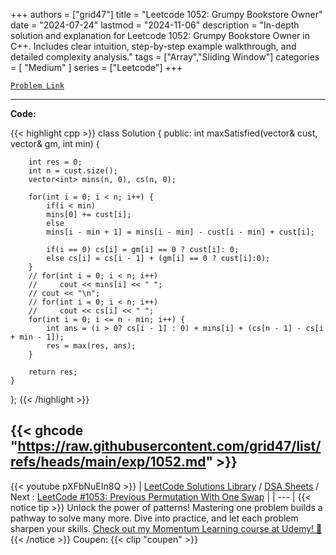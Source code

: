 
+++
authors = ["grid47"]
title = "Leetcode 1052: Grumpy Bookstore Owner"
date = "2024-07-24"
lastmod = "2024-11-06"
description = "In-depth solution and explanation for Leetcode 1052: Grumpy Bookstore Owner in C++. Includes clear intuition, step-by-step example walkthrough, and detailed complexity analysis."
tags = ["Array","Sliding Window"]
categories = [
    "Medium"
]
series = ["Leetcode"]
+++



[`Problem Link`](https://leetcode.com/problems/grumpy-bookstore-owner/description/)

---
**Code:**

{{< highlight cpp >}}
class Solution {
public:
    int maxSatisfied(vector<int>& cust, vector<int>& gm, int min) {

        int res = 0;
        int n = cust.size();
        vector<int> mins(n, 0), cs(n, 0);
            
        for(int i = 0; i < n; i++) {
            if(i < min)
            mins[0] += cust[i];
            else
            mins[i - min + 1] = mins[i - min] - cust[i - min] + cust[i];
            
            if(i == 0) cs[i] = gm[i] == 0 ? cust[i]: 0;
            else cs[i] = cs[i - 1] + (gm[i] == 0 ? cust[i]:0);
        }
        // for(int i = 0; i < n; i++)
        //     cout << mins[i] << " ";
        // cout << "\n";
        // for(int i = 0; i < n; i++)
        //     cout << cs[i] << " ";
        for(int i = 0; i <= n - min; i++) {
            int ans = (i > 0? cs[i - 1] : 0) + mins[i] + (cs[n - 1] - cs[i + min - 1]);                
            res = max(res, ans); 
        }
        
        return res;
    }
};
{{< /highlight >}}

{{< ghcode "https://raw.githubusercontent.com/grid47/list/refs/heads/main/exp/1052.md" >}}
---
{{< youtube pXFbNuEIn8Q >}}
| [LeetCode Solutions Library](https://grid47.xyz/leetcode/) / [DSA Sheets](https://grid47.xyz/sheets/) / Next : [LeetCode #1053: Previous Permutation With One Swap](https://grid47.xyz/posts/leetcode-1053-previous-permutation-with-one-swap-solution/) |
| --- |
{{< notice tip >}}
Unlock the power of patterns! Mastering one problem builds a pathway to solve many more. Dive into practice, and let each problem sharpen your skills. [Check out my Momentum Learning course at Udemy! 🚀 ](https://www.udemy.com/course/algorithms-and-data-structures-in-cpp/)
{{< /notice >}}
Coupen: {{< clip "coupen" >}}
